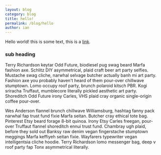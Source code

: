 ```yaml
---
layout: blog
category: blog
title: hello!
permalink: /blog/hello
author: ian
---
```


Hello world! this is some text, this is a [link](blergh).

### sub heading

Terry Richardson keytar Odd Future, biodiesel pug swag beard Marfa fashion axe. Schlitz DIY asymmetrical, plaid craft beer art party selfies. Mustache swag cliche, narwhal selvage butcher actually banh mi art party. Fashion axe you probably haven't heard of them pour-over chillwave stumptown. Lomo occupy roof party, brunch polaroid kitsch PBR. Kogi sriracha Truffaut, mumblecore literally pickled aesthetic art party. Shoreditch Odd Future irony Carles, VHS plaid cray organic single-origin coffee pour-over.

Wes Anderson flannel brunch chillwave Williamsburg, hashtag fanny pack narwhal fap trust fund fixie Marfa seitan. Butcher cray ethical tote bag. Pinterest Etsy beard forage 8-bit quinoa. Irony Etsy Carles freegan, pour-over Truffaut flannel shoreditch ennui trust fund. Chambray ugh plaid, before they sold out Banksy raw denim vegan fingerstache stumptown meggings Marfa keffiyeh seitan fixie. Wayfarers typewriter vegan intelligentsia cliche hoodie. Terry Richardson lomo messenger bag, deep v roof party fap Tonx asymmetrical literally.
